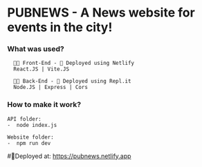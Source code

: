 # PUBNEWS - A News website for events in the city!

<h3>What was used?</h3>

```
  👨‍💻 Front-End - 🚀 Deployed using Netlify
  React.JS | Vite.JS
```

```
  👨‍💻 Back-End - 🚀 Deployed using Repl.it
  Node.JS | Express | Cors
```

<h3>How to make it work?</h3>

```
API folder:
-  node index.js
```
```
Website folder:
-  npm run dev
```


#🚀Deployed at: https://pubnews.netlify.app
